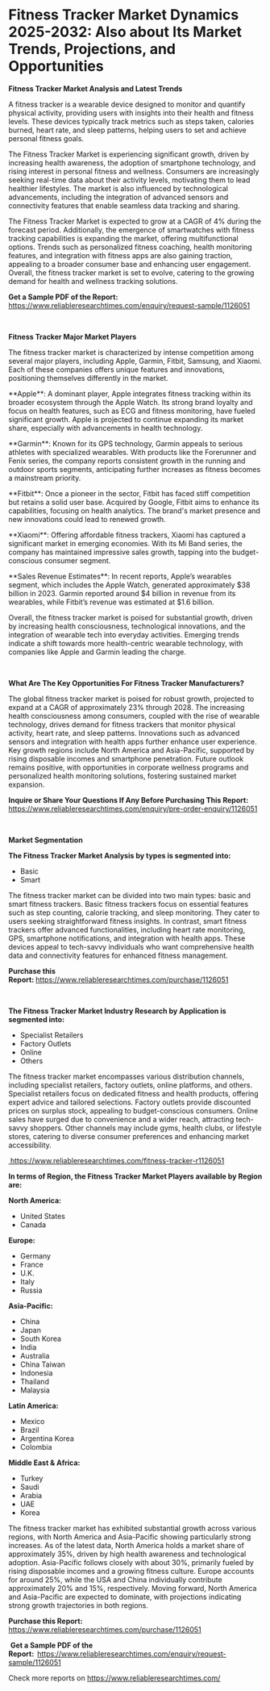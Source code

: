 <p><h1>Fitness Tracker Market Dynamics 2025-2032: Also about Its Market Trends, Projections, and Opportunities</h1></p><p><strong>Fitness Tracker Market Analysis and Latest Trends</strong></p>
<p><p>A fitness tracker is a wearable device designed to monitor and quantify physical activity, providing users with insights into their health and fitness levels. These devices typically track metrics such as steps taken, calories burned, heart rate, and sleep patterns, helping users to set and achieve personal fitness goals.</p><p>The Fitness Tracker Market is experiencing significant growth, driven by increasing health awareness, the adoption of smartphone technology, and rising interest in personal fitness and wellness. Consumers are increasingly seeking real-time data about their activity levels, motivating them to lead healthier lifestyles. The market is also influenced by technological advancements, including the integration of advanced sensors and connectivity features that enable seamless data tracking and sharing.</p><p>The Fitness Tracker Market is expected to grow at a CAGR of 4% during the forecast period. Additionally, the emergence of smartwatches with fitness tracking capabilities is expanding the market, offering multifunctional options. Trends such as personalized fitness coaching, health monitoring features, and integration with fitness apps are also gaining traction, appealing to a broader consumer base and enhancing user engagement. Overall, the fitness tracker market is set to evolve, catering to the growing demand for health and wellness tracking solutions.</p></p>
<p><strong>Get a Sample PDF of the Report:&nbsp;</strong> <a href="https://www.reliableresearchtimes.com/enquiry/request-sample/1126051?utm_campaign=3167&utm_medium=2&utm_source=Github&utm_content=ia&utm_term=05042025&utm_id=fitness-tracker">https://www.reliableresearchtimes.com/enquiry/request-sample/1126051</a></p>
<p>&nbsp;</p>
<p><strong>Fitness Tracker Major Market Players</strong></p>
<p><p>The fitness tracker market is characterized by intense competition among several major players, including Apple, Garmin, Fitbit, Samsung, and Xiaomi. Each of these companies offers unique features and innovations, positioning themselves differently in the market.</p><p>**Apple**: A dominant player, Apple integrates fitness tracking within its broader ecosystem through the Apple Watch. Its strong brand loyalty and focus on health features, such as ECG and fitness monitoring, have fueled significant growth. Apple is projected to continue expanding its market share, especially with advancements in health technology.</p><p>**Garmin**: Known for its GPS technology, Garmin appeals to serious athletes with specialized wearables. With products like the Forerunner and Fenix series, the company reports consistent growth in the running and outdoor sports segments, anticipating further increases as fitness becomes a mainstream priority.</p><p>**Fitbit**: Once a pioneer in the sector, Fitbit has faced stiff competition but retains a solid user base. Acquired by Google, Fitbit aims to enhance its capabilities, focusing on health analytics. The brand's market presence and new innovations could lead to renewed growth.</p><p>**Xiaomi**: Offering affordable fitness trackers, Xiaomi has captured a significant market in emerging economies. With its Mi Band series, the company has maintained impressive sales growth, tapping into the budget-conscious consumer segment.</p><p>**Sales Revenue Estimates**: In recent reports, Apple’s wearables segment, which includes the Apple Watch, generated approximately $38 billion in 2023. Garmin reported around $4 billion in revenue from its wearables, while Fitbit’s revenue was estimated at $1.6 billion.</p><p>Overall, the fitness tracker market is poised for substantial growth, driven by increasing health consciousness, technological innovations, and the integration of wearable tech into everyday activities. Emerging trends indicate a shift towards more health-centric wearable technology, with companies like Apple and Garmin leading the charge.</p></p>
<p>&nbsp;</p>
<p><strong>What Are The Key Opportunities For Fitness Tracker Manufacturers?</strong></p>
<p><p>The global fitness tracker market is poised for robust growth, projected to expand at a CAGR of approximately 23% through 2028. The increasing health consciousness among consumers, coupled with the rise of wearable technology, drives demand for fitness trackers that monitor physical activity, heart rate, and sleep patterns. Innovations such as advanced sensors and integration with health apps further enhance user experience. Key growth regions include North America and Asia-Pacific, supported by rising disposable incomes and smartphone penetration. Future outlook remains positive, with opportunities in corporate wellness programs and personalized health monitoring solutions, fostering sustained market expansion.</p></p>
<p><strong>Inquire or Share Your Questions If Any Before Purchasing This Report:</strong> <a href="https://www.reliableresearchtimes.com/enquiry/pre-order-enquiry/1126051?utm_campaign=3167&utm_medium=2&utm_source=Github&utm_content=ia&utm_term=05042025&utm_id=fitness-tracker">https://www.reliableresearchtimes.com/enquiry/pre-order-enquiry/1126051</a></p>
<p>&nbsp;</p>
<p><strong>Market Segmentation</strong></p>
<p><strong>The Fitness Tracker Market Analysis by types is segmented into:</strong></p>
<p><ul><li>Basic</li><li>Smart</li></ul></p>
<p><p>The fitness tracker market can be divided into two main types: basic and smart fitness trackers. Basic fitness trackers focus on essential features such as step counting, calorie tracking, and sleep monitoring. They cater to users seeking straightforward fitness insights. In contrast, smart fitness trackers offer advanced functionalities, including heart rate monitoring, GPS, smartphone notifications, and integration with health apps. These devices appeal to tech-savvy individuals who want comprehensive health data and connectivity features for enhanced fitness management.</p></p>
<p><strong>Purchase this Report:&nbsp;</strong><a href="https://www.reliableresearchtimes.com/purchase/1126051?utm_campaign=3167&utm_medium=2&utm_source=Github&utm_content=ia&utm_term=05042025&utm_id=fitness-tracker">https://www.reliableresearchtimes.com/purchase/1126051</a></p>
<p>&nbsp;</p>
<p><strong>The Fitness Tracker Market Industry Research by Application is segmented into:</strong></p>
<p><ul><li>Specialist Retailers</li><li>Factory Outlets</li><li>Online</li><li>Others</li></ul></p>
<p><p>The fitness tracker market encompasses various distribution channels, including specialist retailers, factory outlets, online platforms, and others. Specialist retailers focus on dedicated fitness and health products, offering expert advice and tailored selections. Factory outlets provide discounted prices on surplus stock, appealing to budget-conscious consumers. Online sales have surged due to convenience and a wider reach, attracting tech-savvy shoppers. Other channels may include gyms, health clubs, or lifestyle stores, catering to diverse consumer preferences and enhancing market accessibility.</p></p>
<p><a href="https://www.reliableresearchtimes.com/fitness-tracker-r1126051?utm_campaign=3167&utm_medium=2&utm_source=Github&utm_content=ia&utm_term=05042025&utm_id=fitness-tracker">&nbsp;https://www.reliableresearchtimes.com/fitness-tracker-r1126051</a></p>
<p><strong>In terms of Region, the Fitness Tracker Market Players available by Region are:</strong></p>
<p>
    <p> <strong> North America: </strong>
        <ul>
            <li>United States</li>
            <li>Canada</li>
        </ul>
        </p> 
    <p> <strong> Europe: </strong>
        <ul>
            <li>Germany</li>
            <li>France</li>
            <li>U.K.</li>
            <li>Italy</li>
            <li>Russia</li>
        </ul>
        </p> 
    <p> <strong> Asia-Pacific: </strong>
        <ul>
            <li>China</li>
            <li>Japan</li>
            <li>South Korea</li>
            <li>India</li>
            <li>Australia</li>
            <li>China Taiwan</li>
            <li>Indonesia</li>
            <li>Thailand</li>
            <li>Malaysia</li>
        </ul>
        </p> 
    <p> <strong> Latin America: </strong>
        <ul>
            <li>Mexico</li>
            <li>Brazil</li>
            <li>Argentina Korea</li>
            <li>Colombia</li>
        </ul>
        </p> 
    <p> <strong> Middle East & Africa: </strong>
        <ul>
            <li>Turkey</li>
            <li>Saudi</li>
            <li>Arabia</li>
            <li>UAE</li>
            <li>Korea</li>
        </ul>
    </p>
    </p>
<p><p>The fitness tracker market has exhibited substantial growth across various regions, with North America and Asia-Pacific showing particularly strong increases. As of the latest data, North America holds a market share of approximately 35%, driven by high health awareness and technological adoption. Asia-Pacific follows closely with about 30%, primarily fueled by rising disposable incomes and a growing fitness culture. Europe accounts for around 25%, while the USA and China individually contribute approximately 20% and 15%, respectively. Moving forward, North America and Asia-Pacific are expected to dominate, with projections indicating strong growth trajectories in both regions.</p></p>
<p><strong>Purchase this Report: </strong><a href="https://www.reliableresearchtimes.com/purchase/1126051?utm_campaign=3167&utm_medium=2&utm_source=Github&utm_content=ia&utm_term=05042025&utm_id=fitness-tracker">https://www.reliableresearchtimes.com/purchase/1126051</a></p>
<p>&nbsp;<strong>Get a Sample PDF of the Report:&nbsp;&nbsp;</strong><a href="https://www.reliableresearchtimes.com/enquiry/request-sample/1126051?utm_campaign=3167&utm_medium=2&utm_source=Github&utm_content=ia&utm_term=05042025&utm_id=fitness-tracker">https://www.reliableresearchtimes.com/enquiry/request-sample/1126051</a></p>
<p><strong></strong></p>
<p>Check more reports on <a href="https://www.reliableresearchtimes.com/?utm_campaign=3167&utm_medium=2&utm_source=Github&utm_content=ia&utm_term=05042025&utm_id=fitness-tracker">https://www.reliableresearchtimes.com/</a></p>